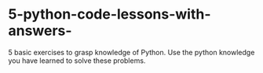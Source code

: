 # 5-python-code-lessons-with-answers-
5 basic exercises to grasp knowledge of Python. Use the python knowledge you have learned to solve these problems.
